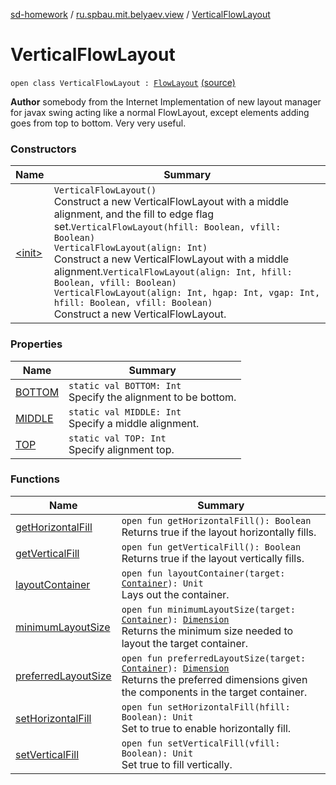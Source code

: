 [sd-homework](../../index.md) / [ru.spbau.mit.belyaev.view](../index.md) / [VerticalFlowLayout](.)

# VerticalFlowLayout

`open class VerticalFlowLayout : `[`FlowLayout`](http://docs.oracle.com/javase/6/docs/api/java/awt/FlowLayout.html) [(source)](https://github.com/StasBel/sd-homework/blob/InstantMessenger/src/main/kotlin/ru/spbau/mit/belyaev/view/VerticalFlowLayout.java#L12)

**Author**
somebody from the Internet Implementation of new layout manager for javax swing acting like a normal FlowLayout, except elements adding goes from top to bottom. Very very useful.

### Constructors

| Name | Summary |
|---|---|
| [&lt;init&gt;](-init-.md) | `VerticalFlowLayout()`<br>Construct a new VerticalFlowLayout with a middle alignment, and the fill to edge flag set.`VerticalFlowLayout(hfill: Boolean, vfill: Boolean)`<br>`VerticalFlowLayout(align: Int)`<br>Construct a new VerticalFlowLayout with a middle alignment.`VerticalFlowLayout(align: Int, hfill: Boolean, vfill: Boolean)`<br>`VerticalFlowLayout(align: Int, hgap: Int, vgap: Int, hfill: Boolean, vfill: Boolean)`<br>Construct a new VerticalFlowLayout. |

### Properties

| Name | Summary |
|---|---|
| [BOTTOM](-b-o-t-t-o-m.md) | `static val BOTTOM: Int`<br>Specify the alignment to be bottom. |
| [MIDDLE](-m-i-d-d-l-e.md) | `static val MIDDLE: Int`<br>Specify a middle alignment. |
| [TOP](-t-o-p.md) | `static val TOP: Int`<br>Specify alignment top. |

### Functions

| Name | Summary |
|---|---|
| [getHorizontalFill](get-horizontal-fill.md) | `open fun getHorizontalFill(): Boolean`<br>Returns true if the layout horizontally fills. |
| [getVerticalFill](get-vertical-fill.md) | `open fun getVerticalFill(): Boolean`<br>Returns true if the layout vertically fills. |
| [layoutContainer](layout-container.md) | `open fun layoutContainer(target: `[`Container`](http://docs.oracle.com/javase/6/docs/api/java/awt/Container.html)`): Unit`<br>Lays out the container. |
| [minimumLayoutSize](minimum-layout-size.md) | `open fun minimumLayoutSize(target: `[`Container`](http://docs.oracle.com/javase/6/docs/api/java/awt/Container.html)`): `[`Dimension`](http://docs.oracle.com/javase/6/docs/api/java/awt/Dimension.html)<br>Returns the minimum size needed to layout the target container. |
| [preferredLayoutSize](preferred-layout-size.md) | `open fun preferredLayoutSize(target: `[`Container`](http://docs.oracle.com/javase/6/docs/api/java/awt/Container.html)`): `[`Dimension`](http://docs.oracle.com/javase/6/docs/api/java/awt/Dimension.html)<br>Returns the preferred dimensions given the components in the target container. |
| [setHorizontalFill](set-horizontal-fill.md) | `open fun setHorizontalFill(hfill: Boolean): Unit`<br>Set to true to enable horizontally fill. |
| [setVerticalFill](set-vertical-fill.md) | `open fun setVerticalFill(vfill: Boolean): Unit`<br>Set true to fill vertically. |
